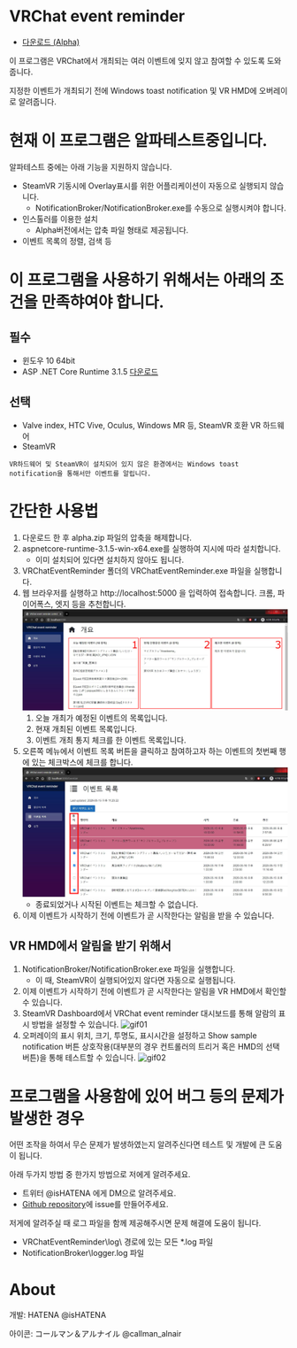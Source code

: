 VRChat event reminder
=====================

- [다운로드 (Alpha)](https://github.com/Kyeong-min/VRChat-event-reminder-client/releases/tag/alpha)

이 프로그램은 VRChat에서 개최되는 여러 이벤트에 잊지 않고 참여할 수 있도록 도와줍니다.

지정한 이벤트가 개최되기 전에 Windows toast notification 및 VR HMD에 오버레이로 알려줍니다.

# 현재 이 프로그램은 알파테스트중입니다.

알파테스트 중에는 아래 기능을 지원하지 않습니다.
- SteamVR 기동시에 Overlay표시를 위한 어플리케이션이 자동으로 실행되지 않습니다.
  - NotificationBroker/NotificationBroker.exe를 수동으로 실행시켜야 합니다.
- 인스톨러를 이용한 설치
  - Alpha버전에서는 압축 파일 형태로 제공됩니다.
- 이벤트 목록의 정렬, 검색 등

# 이 프로그램을 사용하기 위해서는 아래의 조건을 만족햐여야 합니다.

## 필수
- 윈도우 10 64bit
- ASP .NET Core Runtime 3.1.5 [다운로드](https://download.visualstudio.microsoft.com/download/pr/6818f1f7-75de-43e5-9202-2b328ca127f7/039edc4bab29e5af63ed618e59f82fad/aspnetcore-runtime-3.1.5-win-x64.exe)

## 선택
- Valve index, HTC Vive, Oculus, Windows MR 등, SteamVR 호환 VR 하드웨어
- SteamVR

````
VR하드웨어 및 SteamVR이 설치되어 있지 않은 환경에서는 Windows toast notification을 통해서만 이벤트를 알립니다.
````

# 간단한 사용법
1. 다운로드 한 후 alpha.zip 파일의 압축을 해제합니다.
2. aspnetcore-runtime-3.1.5-win-x64.exe를 실행하여 지시에 따라 설치합니다.
   - 이미 설치되어 있다면 설치하지 않아도 됩니다.
3. VRChatEventReminder 폴더의 VRChatEventReminder.exe 파일을 실행합니다.
4. 웹 브라우저를 실행하고 http://localhost:5000 을 입력하여 접속합니다. 크롬, 파이어폭스, 엣지 등을 추천합니다.
![01](image/kr/01.jpg)
    1. 오늘 개최가 예정된 이벤트의 목록입니다.
    2. 현재 개최된 이벤트 목록입니다.
    3. 이벤트 개최 통지 체크를 한 이벤트 목록입니다.
5. 오른쪽 메뉴에서 이벤트 목록 버튼을 클릭하고 참여하고자 하는 이벤트의 첫번째 행에 있는 체크박스에 체크를 합니다.
![02](image/kr/02.JPG)
   - 종료되었거나 시작된 이벤트는 체크할 수 없습니다.
6. 이제 이벤트가 시작하기 전에 이벤트가 곧 시작한다는 알림을 받을 수 있습니다.

## VR HMD에서 알림을 받기 위해서
1. NotificationBroker/NotificationBroker.exe 파일을 실행합니다.
   - 이 때, SteamVR이 실행되어있지 않다면 자동으로 실행됩니다.
2. 이제 이벤트가 시작하기 전에 이벤트가 곧 시작한다는 알림을 VR HMD에서 확인할 수 있습니다.
3. SteamVR Dashboard에서 VRChat event reminder 대시보드를 통해 알람의 표시 방법을 설정할 수 있습니다.
![gif01](image/001.gif)
4. 오퍼레이의 표시 위치, 크기, 투명도, 표시시간을 설정하고 Show sample notification 버튼 상호작용(대부분의 경우 컨트롤러의 트리거 혹은 HMD의 선택 버튼)을 통해 테스트할 수 있습니다.
![gif02](image/002.gif)

# 프로그램을 사용함에 있어 버그 등의 문제가 발생한 경우
어떤 조작을 하여서 무슨 문제가 발생하였는지 알려주신다면 테스트 및 개발에 큰 도움이 됩니다.

아래 두가지 방법 중 한가지 방법으로 저에게 알려주세요.

- 트위터 @isHATENA 에게 DM으로 알려주세요.
- [Github repository](https://github.com/Kyeong-min/VRChat-event-reminder-client/issues)에 issue를 만들어주세요.

저게에 알려주실 때 로그 파일을 함께 제공해주시면 문제 해결에 도움이 됩니다.
- VRChatEventReminder\log\ 경로에 있는 모든 *.log 파일
- NotificationBroker\logger.log 파일

# About
개발: HATENA @isHATENA

아이콘: コールマン＆アルナイル @callman_alnair